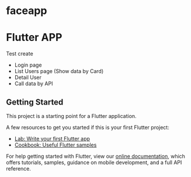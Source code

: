# faceapp

<h1>Flutter APP</h1>

<p>Test create</p>
<ul>
  <li>Login page</li>
  <li>List Users page (Show data by Card)</li>
  <li>Detail User</li>
  <li>Call data by API</li>
</ul>  


## Getting Started

This project is a starting point for a Flutter application.

A few resources to get you started if this is your first Flutter project:

- [Lab: Write your first Flutter app](https://flutter.dev/docs/get-started/codelab)
- [Cookbook: Useful Flutter samples](https://flutter.dev/docs/cookbook)

For help getting started with Flutter, view our
[online documentation](https://flutter.dev/docs), which offers tutorials,
samples, guidance on mobile development, and a full API reference.
